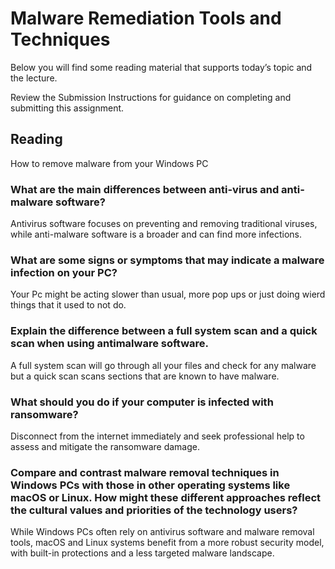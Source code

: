 # Malware Remediation Tools and Techniques
Below you will find some reading material that supports today’s topic and the lecture.

Review the Submission Instructions for guidance on completing and submitting this assignment.

## Reading
How to remove malware from your Windows PC

### What are the main differences between anti-virus and anti-malware software?

Antivirus software  focuses on preventing and removing traditional viruses, while anti-malware software is a broader and can find more infections.

### What are some signs or symptoms that may indicate a malware infection on your PC?

Your Pc might be acting slower than usual, more pop ups  or just doing wierd things that it used to not do.

### Explain the difference between a full system scan and a quick scan when using antimalware software.
A full system scan will go through all your files and check for any malware but a quick scan scans sections that are known to have malware.

### What should you do if your computer is infected with ransomware?

Disconnect from the internet immediately and seek professional help to assess and mitigate the ransomware damage.

### Compare and contrast malware removal techniques in Windows PCs with those in other operating systems like macOS or Linux. How might these different approaches reflect the cultural values and priorities of the technology users?

While Windows PCs often rely on antivirus software and malware removal tools, macOS and Linux systems benefit from a more robust security model, with built-in protections and a less targeted malware landscape.
